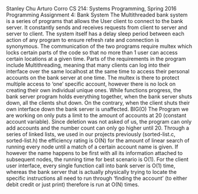 Stanley Chu
Arturo Corro
CS 214: Systems Programming, Spring 2016 Programming Assignment 4: Bank System
The Multithreaded bank system is a series of programs that allows the User client to connect to the bank server. It constantly sends and receives requests from client to server and server to client. The system itself has a delay sleep period between each action of any program to ensure refresh rate and connection is synonymous. The communication of the two programs require multex which locks certain parts of the code so that no more than 1 user can access certain locations at a given time.
Parts of the requirements in the program include Multithreading, meaning that many clients can log into their interface over the same localhost at the same time to access their personal accounts on the bank server at one time. The multex is there to protect multiple access to ‘one’ specific account, however there is no lock on creating their own individual unique ones. While functions progress, the bank server program holds everything together, when the bank server shuts down, all the clients shut down. On the contrary, when the client shuts their own interface down the bank server is unaffected.
BIG(O)
The Program we are working on only puts a limit to the amount of accounts at 20 (constant account variable). Since deletion was not asked of us, the program can only add accounts and the number count can only go higher until 20. Through a series of linked lists, we used in our projects previously (sorted-list.c, sorted-list.h) the efficiency rating is O(N) for the amount of linear search of running every node until a match of a certain account name is given. If however the name happens to be first with all its information attached to subsequent nodes, the running time for best scenario is O(1). For the client user interface, every single function call into bank server is O(1) time, whereas the bank server that is actually physically trying to locate the specific instructions all need to run through ‘finding the account’ (to either debit credit or just print) therefore is run at O(N) times.
